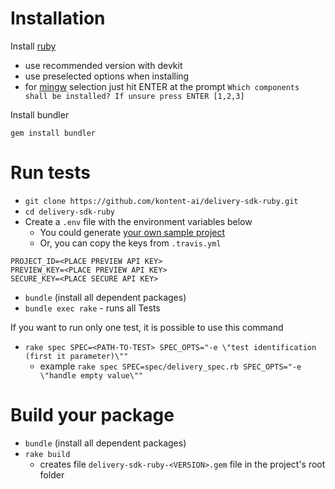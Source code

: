 # Installation

Install [ruby](https://rubyinstaller.org/downloads/)
* use recommended version with devkit
* use preselected options when installing
* for [mingw](http://www.mingw.org/) selection just hit ENTER at the prompt `Which components shall be installed? If unsure press ENTER [1,2,3]`

Install bundler

`gem install bundler`

# Run tests
* `git clone https://github.com/kontent-ai/delivery-sdk-ruby.git`
* `cd delivery-sdk-ruby`
* Create a `.env` file with the environment variables below
  * You could generate [your own sample project](https://kontent.ai/learn/tutorials/manage-kontent-ai/projects/manage-projects/#a-create-a-sample-project)
  * Or, you can copy the keys from `.travis.yml`
```
PROJECT_ID=<PLACE PREVIEW API KEY>
PREVIEW_KEY=<PLACE PREVIEW API KEY>
SECURE_KEY=<PLACE SECURE API KEY>
```
* `bundle` (install all dependent packages)
* `bundle exec rake` - runs all Tests

If you want to run only one test, it is possible to use this command
* `rake spec SPEC=<PATH-TO-TEST> SPEC_OPTS="-e \"test identification (first it parameter)\""`
    * example `rake spec SPEC=spec/delivery_spec.rb SPEC_OPTS="-e \"handle empty value\""`

# Build your package
* `bundle` (install all dependent packages)
* `rake build`
  * creates file `delivery-sdk-ruby-<VERSION>.gem` file in the project's root folder